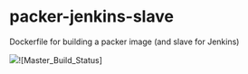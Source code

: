# packer-jenkins-slave
Dockerfile for building a packer image (and slave for Jenkins)

[![](https://badge.imagelayers.io/centurylink/panamax-ui.svg)](https://imagelayers.io/?images=jonadup%2Fpacker-jenkins-slave:latest)![Master_Build_Status]
